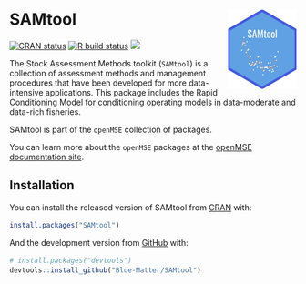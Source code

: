 
<!-- README.md is generated from README.Rmd. Please edit that file -->

# SAMtool <img src='man/figures/logo.png' align="right" height="139" />

<!-- badges: start -->

[![CRAN
status](https://www.r-pkg.org/badges/version/SAMtool)](https://CRAN.R-project.org/package=SAMtool)
[![R build
status](https://github.com/Blue-Matter/SAMtool/workflows/R-CMD-check/badge.svg)](https://github.com/Blue-Matter/SAMtool/actions)
[![](https://img.shields.io/badge/devel%20version-1.1.0-blue.svg)](https://github.com/blue-matter/SAMtool)
<!-- badges: end -->

The Stock Assessment Methods toolkit (`SAMtool`) is a collection of
assessment methods and management procedures that have been developed
for more data-intensive applications. This package includes the Rapid
Conditioning Model for conditioning operating models in data-moderate
and data-rich fisheries.

SAMtool is part of the `openMSE` collection of packages.

You can learn more about the `openMSE` packages at the [openMSE
documentation site](https://openMSE.com).

## Installation

You can install the released version of SAMtool from
[CRAN](https://CRAN.R-project.org) with:

``` r
install.packages("SAMtool")
```

And the development version from [GitHub](https://github.com/) with:

``` r
# install.packages("devtools")
devtools::install_github("Blue-Matter/SAMtool")
```

